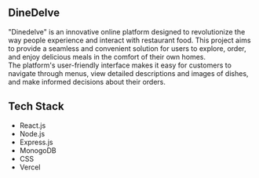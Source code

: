 ## DineDelve
"Dinedelve" is an innovative online platform designed to revolutionize the way people experience and interact with restaurant food. This project aims to provide a seamless and convenient solution for users to explore, order, and enjoy delicious meals in the comfort of their own homes.
<br>
The platform's user-friendly interface makes it easy for customers to navigate through menus, view detailed descriptions and images of dishes, and make informed decisions about their orders. 

## Tech Stack
<ul>
  <li>React.js</li>
  <li>Node.js</li>
  <li>Express.js</li>
  <li>MonogoDB</li>
  <li>CSS</li>
  <li>Vercel</li>
</ul>
